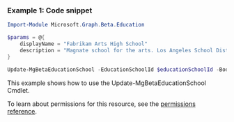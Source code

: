 ### Example 1: Code snippet

```powershellImport-Module Microsoft.Graph.Beta.Education

$params = @{
	displayName = "Fabrikam Arts High School"
	description = "Magnate school for the arts. Los Angeles School District"
}

Update-MgBetaEducationSchool -EducationSchoolId $educationSchoolId -BodyParameter $params
```
This example shows how to use the Update-MgBetaEducationSchool Cmdlet.
To learn about permissions for this resource, see the [permissions reference](/graph/permissions-reference).

